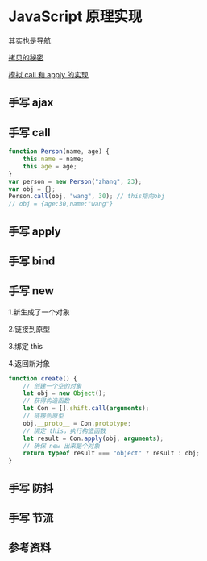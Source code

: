# JavaScript 原理实现

其实也是导航

[拷贝的秘密](./拷贝的秘密.md)

[模拟 call 和 apply 的实现](./模拟call和apply的实现)

## 手写 ajax

## 手写 call

```javascript
function Person(name, age) {
    this.name = name;
    this.age = age;
}
var person = new Person("zhang", 23);
var obj = {};
Person.call(obj, "wang", 30); // this指向obj
// obj = {age:30,name:"wang"}
```

## 手写 apply

## 手写 bind

## 手写 new

1.新生成了一个对象

2.链接到原型

3.绑定 this

4.返回新对象

```javascript
function create() {
    // 创建一个空的对象
    let obj = new Object();
    // 获得构造函数
    let Con = [].shift.call(arguments);
    // 链接到原型
    obj.__proto__ = Con.prototype;
    // 绑定 this，执行构造函数
    let result = Con.apply(obj, arguments);
    // 确保 new 出来是个对象
    return typeof result === "object" ? result : obj;
}
```

## 手写 防抖

## 手写 节流

## 参考资料
